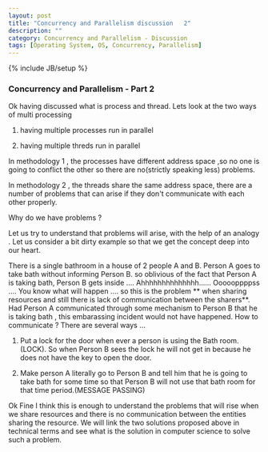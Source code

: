 ```yaml
---
layout: post
title: "Concurrency and Parallelism discussion   2"
description: ""
category: Concurrency and Parallelism - Discussion 
tags: [Operating System, OS, Concurrency, Parallelism]
---
```

{% include JB/setup %}

### Concurrency and Parallelism - Part 2

Ok having discussed what is process and thread. Lets look at the two ways of multi processing

1) having multiple processes run in parallel

2) having multiple threds run in parallel

In methodology 1 , the processes have different address space ,so no one is going to conflict the other so there are no(strictly speaking less) problems.

In methodology 2 , the threads share the same address space, there are a number of problems that can arise if they don't communicate with each other properly.

Why do we have problems ?

Let us try to understand that problems will arise, with the help of an analogy . Let us consider a bit dirty example so that we get the concept deep into our heart.

There is a single bathroom in a house of 2 people A and B. Person A goes to take bath without informing Person B. so oblivious of the fact that Person A is taking bath, Person B gets inside .... Ahhhhhhhhhhhhhh...... Oooooppppss ....
You know what will happen .... so this is the problem ** when sharing resources and still there is lack of communication between the sharers**. Had Person A communicated through some mechanism to Person B that he is taking bath , this embarassing incident would not have happened. How to communicate ? There are several ways ... 

1) Put a lock for the door when ever a person is using the Bath room. (LOCK). So when Person B sees the lock he will not get in because he does not have the key to open the door.

2) Make person A literally go to Person B and tell him that he is going to take bath for some time so that Person B will not use that bath room for that time period.(MESSAGE PASSING)

Ok Fine I think this is enough to understand the problems that will rise when we share resources and there is no communication between the entities sharing the resource. We will link the two solutions proposed above in technical terms and see what is the solution in computer science to solve such a problem.

